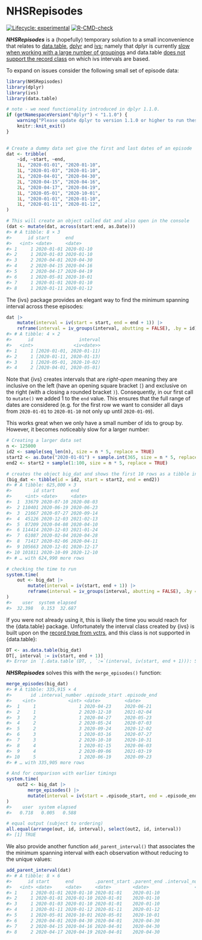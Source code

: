 
<!-- README.md is generated from README.Rmd. Please edit that file -->

# NHSRepisodes

<!-- badges: start -->

[![Lifecycle:
experimental](https://img.shields.io/badge/lifecycle-experimental-orange.svg)](https://lifecycle.r-lib.org/articles/stages.html#experimental)
[![R-CMD-check](https://github.com/nhs-r-community/NHSRepisodes/workflows/R-CMD-check/badge.svg)](https://github.com/nhs-r-community/NHSRepisodes/actions)
<!-- badges: end -->

***NHSRepisodes*** is a (hopefully) temporary solution to a small
inconvenience that relates to
[data.table](https://cran.r-project.org/package=data.table),
[dplyr](https://cran.r-project.org/package=dplyr) and
[ivs](https://cran.r-project.org/package=ivs); namely that dplyr is
currently [slow when working with a large number of
groupings](https://github.com/tidyverse/dplyr/issues/5017) and
data.table [does not support the record
class](https://github.com/Rdatatable/data.table/issues/4910) on which
ivs intervals are based.

To expand on issues consider the following small set of episode data:

``` r
library(NHSRepisodes)
library(dplyr)
library(ivs)
library(data.table)

# note - we need functionality introduced in dplyr 1.1.0.
if (getNamespaceVersion("dplyr") < "1.1.0") {
    warning("Please update dplyr to version 1.1.0 or higher to run these examples.")
    knitr::knit_exit()
}
    

# Create a dummy data set give the first and last dates of an episode
dat <- tribble(
    ~id, ~start, ~end,
    1L, "2020-01-01", "2020-01-10",
    1L, "2020-01-03", "2020-01-10",
    2L, "2020-04-01", "2020-04-30",
    2L, "2020-04-15", "2020-04-16",
    2L, "2020-04-17", "2020-04-19",
    1L, "2020-05-01", "2020-10-01",
    1L, "2020-01-01", "2020-01-10",
    1L, "2020-01-11", "2020-01-12",
)

# This will create an object called dat and also open in the console
(dat <- mutate(dat, across(start:end, as.Date)))
#> # A tibble: 8 × 3
#>      id start      end       
#>   <int> <date>     <date>    
#> 1     1 2020-01-01 2020-01-10
#> 2     1 2020-01-03 2020-01-10
#> 3     2 2020-04-01 2020-04-30
#> 4     2 2020-04-15 2020-04-16
#> 5     2 2020-04-17 2020-04-19
#> 6     1 2020-05-01 2020-10-01
#> 7     1 2020-01-01 2020-01-10
#> 8     1 2020-01-11 2020-01-12
```

The {ivs} package provides an elegant way to find the minimum spanning
interval across these episodes:

``` r
dat |>
    mutate(interval = iv(start = start, end = end + 1)) |>
    reframe(interval = iv_groups(interval, abutting = FALSE), .by = id)
#> # A tibble: 4 × 2
#>      id                 interval
#>   <int>               <iv<date>>
#> 1     1 [2020-01-01, 2020-01-11)
#> 2     1 [2020-01-11, 2020-01-13)
#> 3     1 [2020-05-01, 2020-10-02)
#> 4     2 [2020-04-01, 2020-05-01)
```

Note that {ivs} creates intervals that are *right-open* meaning they are
inclusive on the left (have an opening square bracket `[`) and exclusive
on the right (with a closing a rounded bracket `)`). Consequently, in
our first call to `mutate()` we added 1 to the `end` value. This ensures
that the full range of dates are considered (e.g. for the first row we
want to consider all days from `2020-01-01` to `2020-01-10` not only up
until `2020-01-09`).

This works great when we only have a small number of ids to group by.
However, it becomes noticeably slow for a larger number:

``` r
# Creating a larger data set
n <- 125000
id2 <- sample(seq_len(n), size = n * 5, replace = TRUE)
start2 <- as.Date("2020-01-01") + sample.int(365, size = n * 5, replace = TRUE)
end2 <- start2 + sample(1:100, size = n * 5, replace = TRUE)

# creates the object big_dat and shows the first 10 rows as a tibble in the console
(big_dat <- tibble(id = id2, start = start2, end = end2))
#> # A tibble: 625,000 × 3
#>        id start      end       
#>     <int> <date>     <date>    
#>  1  33679 2020-07-10 2020-08-03
#>  2 110401 2020-06-19 2020-06-23
#>  3  21667 2020-07-27 2020-09-14
#>  4  45126 2020-12-03 2021-02-13
#>  5  87209 2020-04-08 2020-04-10
#>  6 114414 2020-12-03 2021-01-24
#>  7  61087 2020-02-04 2020-04-28
#>  8  71417 2020-02-06 2020-04-11
#>  9 105663 2020-12-01 2020-12-17
#> 10 101811 2020-10-09 2020-12-10
#> # … with 624,990 more rows

# checking the time to run
system.time(
    out <- big_dat |>
        mutate(interval = iv(start, end + 1)) |>
        reframe(interval = iv_groups(interval, abutting = FALSE), .by = id)
)
#>    user  system elapsed 
#>  32.398   0.153  32.687
```

If you were not already using it, this is likely the time you would
reach for the {data.table} package. Unfortunately the interval class
created by {ivs} is built upon on the [record type from
vctrs](https://vctrs.r-lib.org/reference/new_rcrd.html), and this class
is not supported in {data.table}:

``` r
DT <- as.data.table(big_dat)
DT[, interval := iv(start, end + 1)]
#> Error in `[.data.table`(DT, , `:=`(interval, iv(start, end + 1))): Supplied 2 items to be assigned to 625000 items of column 'interval'. If you wish to 'recycle' the RHS please use rep() to make this intent clear to readers of your code.
```

***NHSRepisodes*** solves this with the `merge_episodes()` function:

``` r
merge_episodes(big_dat)
#> # A tibble: 335,915 × 4
#>       id .interval_number .episode_start .episode_end
#>    <int>            <int> <date>         <date>      
#>  1     1                1 2020-04-23     2020-06-21  
#>  2     1                2 2020-12-10     2021-02-04  
#>  3     2                1 2020-04-27     2020-05-23  
#>  4     2                2 2020-05-24     2020-07-03  
#>  5     2                3 2020-09-24     2020-12-02  
#>  6     3                1 2020-03-16     2020-07-27  
#>  7     3                2 2020-10-10     2020-10-31  
#>  8     4                1 2020-01-15     2020-06-03  
#>  9     4                2 2020-09-06     2021-03-19  
#> 10     5                1 2020-06-19     2020-09-23  
#> # … with 335,905 more rows

# And for comparison with earlier timings
system.time(
    out2 <- big_dat |>
        merge_episodes() |>
        mutate(interval = iv(start = .episode_start, end = .episode_end + 1))
)
#>    user  system elapsed 
#>   0.718   0.005   0.588

# equal output (subject to ordering)
all.equal(arrange(out, id, interval), select(out2, id, interval))
#> [1] TRUE
```

We also provide another function `add_parent_interval()` that associates
the the minimum spanning interval with each observation without reducing
to the unique values:

``` r
add_parent_interval(dat)
#> # A tibble: 8 × 6
#>      id start      end        .parent_start .parent_end .interval_number
#>   <int> <date>     <date>     <date>        <date>                 <int>
#> 1     1 2020-01-01 2020-01-10 2020-01-01    2020-01-10                 1
#> 2     1 2020-01-01 2020-01-10 2020-01-01    2020-01-10                 1
#> 3     1 2020-01-03 2020-01-10 2020-01-01    2020-01-10                 1
#> 4     1 2020-01-11 2020-01-12 2020-01-11    2020-01-12                 2
#> 5     1 2020-05-01 2020-10-01 2020-05-01    2020-10-01                 3
#> 6     2 2020-04-01 2020-04-30 2020-04-01    2020-04-30                 1
#> 7     2 2020-04-15 2020-04-16 2020-04-01    2020-04-30                 1
#> 8     2 2020-04-17 2020-04-19 2020-04-01    2020-04-30                 1
```
